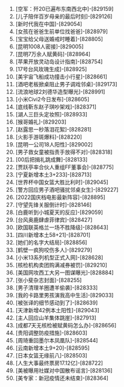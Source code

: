
1. [空军：歼20已遍布东南西北中]-[829159]
1. [儿子陪伴百岁母亲的最后时刻]-[829126]
1. [新时代我在中国]-[829054]
1. [女孩在爸爸生前单位找爸爸]-[828979]
1. [宝宝给父母送婚戒时睡着]-[828805]
1. [昆明1008人密接]-[829005]
1. [昆明7万余人赋黄码]-[828964]
1. [苹果开放灵动岛设计指南]-[828754]
1. [17号台风玫瑰生成]-[828925]
1. [美宇宙飞船成功撞击小行星]-[828661]
1. [酒吧老板掀桌阻止男子调戏邻桌]-[829173]
1. [流浪地球2刘德华造型曝光]-[828991]
1. [小米Civi2今日发布]-[828605]
1. [底线靳东赵子琪吵架戏]-[828371]
1. [湖人三巨头定妆照]-[828933]
1. [猴哥婚礼]-[829203]
1. [赵露思一秒落泪花絮]-[828281]
1. [火影手游斑爆料]-[828220]
1. [昆明一公司18人阳性]-[829002]
1. [男子救女童被指责手放得不对]-[828318]
1. [00后把揖礼跳成舞]-[828133]
1. [贾跃亭率合伙人重组FF董事会]-[828775]
1. [宁夏新增本土3+233]-[828713]
1. [世界杯中国女篮大胜比利时]-[829045]
1. [警方回应男子酒吧骚扰邻桌女生]-[829227]
1. [2022国庆档电影最新阵容]-[828895]
1. [守望先锋关服倒计时]-[828146]
1. [白鹿听到小城夏天的反应]-[829059]
1. [台风奥鹿肆虐菲律宾]-[828427]
1. [欧国联英格兰一场不胜降级]-[828643]
1. [四川新增本土58+21]-[828701]
1. [她们的名字大结局]-[828856]
1. [鹤壁一疯狗咬伤多人]-[829279]
1. [小米13系列机型正式入网]-[828628]
1. [核检机构卖团购满减券被罚]-[829210]
1. [美国网攻西工大另一图谋曝光]-[828884]
1. [张小斐杂志封面]-[828255]
1. [男子清理羊圈遭羊偷袭]-[828333]
1. [我的卡路里男孩演我高中生活]-[829033]
1. [被张译的细节感动到了]-[828639]
1. [天津新增42例本土阳性]-[829043]
1. [主人回应山羊集体跳崖]-[827913]
1. [成都7天无核检被赋黄码怎么办]-[828656]
1. [贵阳调整防疫措施]-[828603]
1. [周琦重回墨尔本凤凰队]-[828544]
1. [云南新增本土9+20]-[828595]
1. [日本女篮无缘前八]-[828503]
1. [人生大事最终票房17.12亿]-[828722]
1. [美被曝用社媒对中国散布谣言]-[828136]
1. [美专家：新冠疫情还未结束]-[828364]